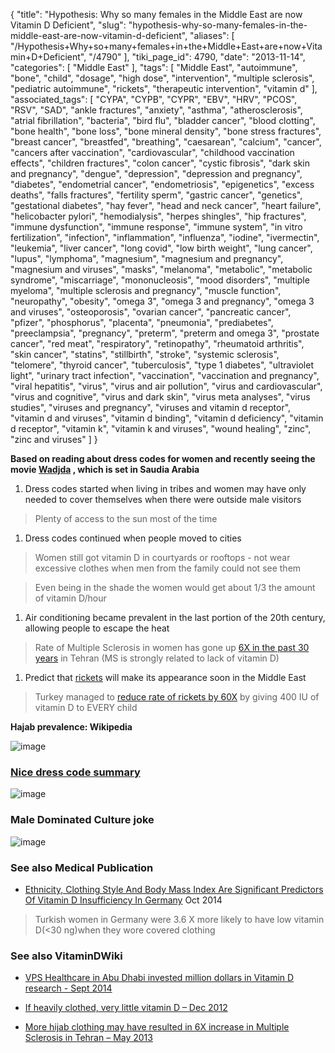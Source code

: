 {
    "title": "Hypothesis: Why so many females in the Middle East are now Vitamin D Deficient",
    "slug": "hypothesis-why-so-many-females-in-the-middle-east-are-now-vitamin-d-deficient",
    "aliases": [
        "/Hypothesis+Why+so+many+females+in+the+Middle+East+are+now+Vitamin+D+Deficient",
        "/4790"
    ],
    "tiki_page_id": 4790,
    "date": "2013-11-14",
    "categories": [
        "Middle East"
    ],
    "tags": [
        "Middle East",
        "autoimmune",
        "bone",
        "child",
        "dosage",
        "high dose",
        "intervention",
        "multiple sclerosis",
        "pediatric autoimmune",
        "rickets",
        "therapeutic intervention",
        "vitamin d"
    ],
    "associated_tags": [
        "CYPA",
        "CYPB",
        "CYPR",
        "EBV",
        "HRV",
        "PCOS",
        "RSV",
        "SAD",
        "ankle fractures",
        "anxiety",
        "asthma",
        "atherosclerosis",
        "atrial fibrillation",
        "bacteria",
        "bird flu",
        "bladder cancer",
        "blood clotting",
        "bone health",
        "bone loss",
        "bone mineral density",
        "bone stress fractures",
        "breast cancer",
        "breastfed",
        "breathing",
        "caesarean",
        "calcium",
        "cancer",
        "cancers after vaccination",
        "cardiovascular",
        "childhood vaccination effects",
        "children fractures",
        "colon cancer",
        "cystic fibrosis",
        "dark skin and pregnancy",
        "dengue",
        "depression",
        "depression and pregnancy",
        "diabetes",
        "endometrial cancer",
        "endometriosis",
        "epigenetics",
        "excess deaths",
        "falls fractures",
        "fertility sperm",
        "gastric cancer",
        "genetics",
        "gestational diabetes",
        "hay fever",
        "head and neck cancer",
        "heart failure",
        "helicobacter pylori",
        "hemodialysis",
        "herpes shingles",
        "hip fractures",
        "immune dysfunction",
        "immune response",
        "immune system",
        "in vitro fertilization",
        "infection",
        "inflammation",
        "influenza",
        "iodine",
        "ivermectin",
        "leukemia",
        "liver cancer",
        "long covid",
        "low birth weight",
        "lung cancer",
        "lupus",
        "lymphoma",
        "magnesium",
        "magnesium and pregnancy",
        "magnesium and viruses",
        "masks",
        "melanoma",
        "metabolic",
        "metabolic syndrome",
        "miscarriage",
        "mononucleosis",
        "mood disorders",
        "multiple myeloma",
        "multiple sclerosis and pregnancy",
        "muscle function",
        "neuropathy",
        "obesity",
        "omega 3",
        "omega 3 and pregnancy",
        "omega 3 and viruses",
        "osteoporosis",
        "ovarian cancer",
        "pancreatic cancer",
        "pfizer",
        "phosphorus",
        "placenta",
        "pneumonia",
        "prediabetes",
        "preeclampsia",
        "pregnancy",
        "preterm",
        "preterm and omega 3",
        "prostate cancer",
        "red meat",
        "respiratory",
        "retinopathy",
        "rheumatoid arthritis",
        "skin cancer",
        "statins",
        "stillbirth",
        "stroke",
        "systemic sclerosis",
        "telomere",
        "thyroid cancer",
        "tuberculosis",
        "type 1 diabetes",
        "ultraviolet light",
        "urinary tract infection",
        "vaccination",
        "vaccination and pregnancy",
        "viral hepatitis",
        "virus",
        "virus and air pollution",
        "virus and cardiovascular",
        "virus and cognitive",
        "virus and dark skin",
        "virus meta analyses",
        "virus studies",
        "viruses and pregnancy",
        "viruses and vitamin d receptor",
        "vitamin d and viruses",
        "vitamin d binding",
        "vitamin d deficiency",
        "vitamin d receptor",
        "vitamin k",
        "vitamin k and viruses",
        "wound healing",
        "zinc",
        "zinc and viruses"
    ]
}


**Based on reading about dress codes for women and recently seeing the movie [Wadjda](http://www.imdb.com/title/tt2258858/) , which is set in Saudia Arabia** 

1. Dress codes started when living in tribes and women may have only needed to cover themselves when there were outside male visitors

> Plenty of access to the sun most of the time

1. Dress codes continued when people moved to cities

> Women still got vitamin D in courtyards or rooftops - not wear excessive clothes when men from the family could not see them

> Even being in the shade the women would get about 1/3 the amount of vitamin D/hour

1. Air conditioning became prevalent in the last portion of the 20th century, allowing people to escape the heat

> Rate of Multiple Sclerosis in women has gone up [6X in the past 30 years](/tags/6x-in-the-past-30-years.html) in Tehran (MS is strongly related to lack of vitamin D)

1. Predict that [rickets](/tags/rickets.html) will make its appearance soon in the Middle East 

> Turkey managed to [reduce rate of rickets by 60X](/tags/reduce-rate-of-rickets-by-60x.html) by giving 400 IU of vitamin D to EVERY child

 **Hajab prevalence: Wikipedia** 

<img src="/attachments/d3.mock.jpg" alt="image">

### [Nice dress code summary](http://jorgemestre.com/)

<img src="https://d378j1rmrlek7x.cloudfront.net/attachments/jpeg/dress-codes.jpg" alt="image">

### Male Dominated Culture joke

<img src="https://d378j1rmrlek7x.cloudfront.net/attachments/jpeg/male-dominated-culture.jpg" alt="image">

### See also Medical Publication

* [Ethnicity, Clothing Style And Body Mass Index Are Significant Predictors Of Vitamin D Insufficiency In Germany](http://www.ncbi.nlm.nih.gov/pubmed/25297668?dopt=Abstract) Oct 2014

> Turkish women in Germany were 3.6 X more likely to have low vitamin D(<30 ng)when they wore covered clothing 

### See also VitaminDWiki

* [VPS Healthcare in Abu Dhabi invested million dollars in Vitamin D research - Sept 2014](/tags/vps-healthcare-in-abu-dhabi-invested-million-dollars-in-vitamin-d-research-sept-2014.html)

* [If heavily clothed, very little vitamin D – Dec 2012](/posts/if-heavily-clothed-very-little-vitamin-d)

* [More hijab clothing may have resulted in 6X increase in Multiple Sclerosis in Tehran – May 2013](/posts/more-hijab-clothing-may-have-resulted-in-6x-increase-in-multiple-sclerosis-in-tehran)